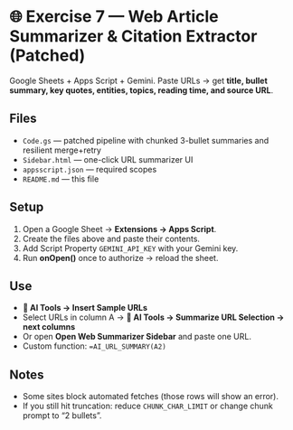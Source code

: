 # 🌐 Exercise 7 — Web Article Summarizer & Citation Extractor (Patched)

Google Sheets + Apps Script + Gemini. Paste URLs → get **title, bullet summary, key quotes, entities, topics, reading time, and source URL**.

## Files
- `Code.gs` — patched pipeline with chunked 3-bullet summaries and resilient merge+retry
- `Sidebar.html` — one-click URL summarizer UI
- `appsscript.json` — required scopes
- `README.md` — this file

## Setup
1. Open a Google Sheet → **Extensions → Apps Script**.
2. Create the files above and paste their contents.
3. Add Script Property `GEMINI_API_KEY` with your Gemini key.
4. Run **onOpen()** once to authorize → reload the sheet.

## Use
- **🧠 AI Tools → Insert Sample URLs**
- Select URLs in column A → **🧠 AI Tools → Summarize URL Selection → next columns**
- Or open **Open Web Summarizer Sidebar** and paste one URL.
- Custom function: `=AI_URL_SUMMARY(A2)`

## Notes
- Some sites block automated fetches (those rows will show an error).
- If you still hit truncation: reduce `CHUNK_CHAR_LIMIT` or change chunk prompt to “2 bullets”.
